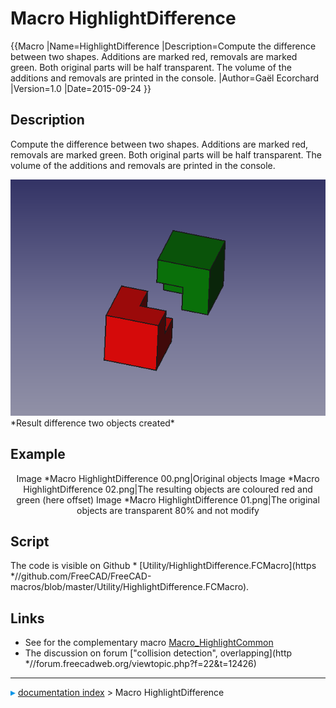 # Macro HighlightDifference
{{Macro
|Name=HighlightDifference
|Description=Compute the difference between two shapes. Additions are marked red, removals are marked green. Both original parts will be half transparent. The volume of the additions and removals are printed in the console.
|Author=Gaël Ecorchard
|Version=1.0
|Date=2015-09-24
}}

## Description

Compute the difference between two shapes. Additions are marked red, removals are marked green. Both original parts will be half transparent. The volume of the additions and removals are printed in the console.

 

<img alt="" src=images/Macro_HighlightDifference_02.png  style="width   *400px;"> 
*Result difference two objects created*

## Example


<center>

Image   *Macro HighlightDifference 00.png\|Original objects Image   *Macro HighlightDifference 02.png\|The resulting objects are coloured red and green (here offset) Image   *Macro HighlightDifference 01.png\|The original objects are transparent 80% and not modify


</center>




## Script

The code is visible on Github   * [Utility/HighlightDifference.FCMacro](https   *//github.com/FreeCAD/FreeCAD-macros/blob/master/Utility/HighlightDifference.FCMacro).

## Links

-   See for the complementary macro [Macro\_HighlightCommon](Macro_HighlightCommon.md)
-   The discussion on forum [\"collision detection\", overlapping](http   *//forum.freecadweb.org/viewtopic.php?f=22&t=12426)



---
![](images/Right_arrow.png) [documentation index](../README.md) > Macro HighlightDifference

